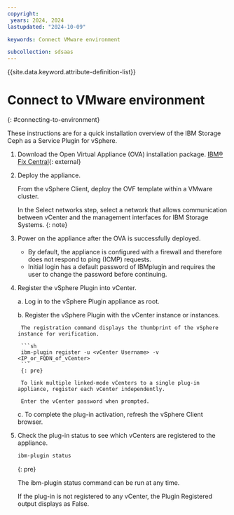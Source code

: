 ```yaml
---
copyright:
 years: 2024, 2024
lastupdated: "2024-10-09"

keywords: Connect VMware environment

subcollection: sdsaas
---
```



{{site.data.keyword.attribute-definition-list}}

# Connect to VMware environment
{: #connecting-to-environment}

These instructions are for a quick installation overview of the IBM Storage Ceph as a Service Plugin for vSphere.

1. Download the Open Virtual Appliance (OVA) installation package. [IBM® Fix Central](https://www.ibm.com/support/fixcentral){: external}

2. Deploy the appliance.

    From the vSphere Client, deploy the OVF template within a VMware cluster.

    In the Select networks step, select a network that allows communication between vCenter and the management interfaces for IBM Storage Systems.
    {: note}

3. Power on the appliance after the OVA is successfully deployed.

    - By default, the appliance is configured with a firewall and therefore does not respond to ping (ICMP) requests.
    - Initial login has a default password of IBMplugin and requires the user to change the password before continuing.

4. Register the vSphere Plugin into vCenter.

    a. Log in to the vSphere Plugin appliance as root.

    b. Register the vSphere Plugin with the vCenter instance or instances.

        The registration command displays the thumbprint of the vSphere instance for verification.

        ```sh
        ibm-plugin register -u <vCenter Username> -v <IP_or_FQDN_of_vCenter>
        ```
        {: pre}

        To link multiple linked-mode vCenters to a single plug-in appliance, register each vCenter independently.

        Enter the vCenter password when prompted.

    c. To complete the plug-in activation, refresh the vSphere Client browser.

5. Check the plug-in status to see which vCenters are registered to the appliance.

    ```sh
    ibm-plugin status
    ```
    {: pre}

    The ibm-plugin status command can be run at any time.

    If the plug-in is not registered to any vCenter, the Plugin Registered output displays as False.
